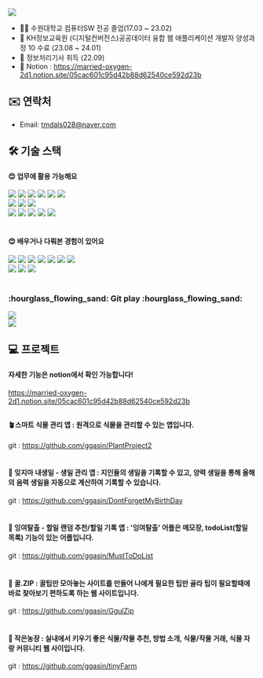 <img src="https://capsule-render.vercel.app/api?type=waving&color=auto&height=200&section=header&text=SeungMinRyu&fontSize=50" />


- 👨‍🎓 수원대학교 컴퓨터SW 전공 졸업(17.03 ~ 23.02)
- 🌱 KH정보교육원 (디지털컨버전스)공공데이터 융합 웹 애플리케이션 개발자 양성과정 10 수료 (23.08 ~ 24.01)
- 👯 정보처리기사 취득 (22.09)
- 🤔 Notion : https://married-oxygen-2d1.notion.site/05cac601c95d42b88d62540ce592d23b
## ✉️ 연락처
- Email: tmdals028@naver.com
## 🛠 기술 스택

#### 😊 업무에 활용 가능해요
<div>
  <img src="https://img.shields.io/badge/Java-007396?style=flat&logo=OpenJDK&logoColor=white"/>
	<img src="https://img.shields.io/badge/HTML5-E34F26?style=flat&logo=HTML5&logoColor=white" />
	<img src="https://img.shields.io/badge/CSS3-1572B6?style=flat&logo=CSS3&logoColor=white" />
	<img src="https://img.shields.io/badge/JavaScript-F7DF1E?style=flat&logo=JavaScript&logoColor=white" />
	<img src="https://img.shields.io/badge/jQuery-0769AD?style=flat&logo=jQuery&logoColor=white" />
  <img src="https://img.shields.io/badge/Android Studio-3DDC84?&logo=androidstudio&style=flat&logoColor=white" />
	<br>
	<img src="https://img.shields.io/badge/Spring-6DB33F?style=flat&logo=Spring&logoColor=white" />
	<img src="https://img.shields.io/badge/Bootstrap-7952B3?style=flat&logo=Bootstrap&logoColor=white" />
	<img src="https://img.shields.io/badge/Oracle%20SQL-F80000?style=flat&logo=Oracle&logoColor=white" />
  <br>
  <img src="https://img.shields.io/badge/Json-000000?style=flat&logo=JSON&logoColor=white" />
  <img src="https://img.shields.io/badge/Gson-F3702A?style=flat&logoColor=white" />
  <img src="https://img.shields.io/badge/Ajax-F9CB61?style=flat&logoColor=white" />
  <img src="https://img.shields.io/badge/Mybatis-FC494A?style=flat&logoColor=white" />
  <img src="https://img.shields.io/badge/Jsp-FC494A?style=flat&logoColor=white" />
  <br>
  
</div>
<br>

#### 😊 배우거나 다뤄본 경험이 있어요
<div>
  <img src="https://img.shields.io/badge/C-A8B9CC?style=flat&logo=C&logoColor=white"/>
  <img src="https://img.shields.io/badge/C++-00599C?style=flat&logo=cplusplus&logoColor=white"/>
  <img src="https://img.shields.io/badge/C%23-512BD4?style=flat&logo=csharp&logoColor=white"/>
  <img src="https://img.shields.io/badge/Python-3776AB?style=flat&logo=python&logoColor=white"/>
  <img src="https://img.shields.io/badge/React-61DAFB?style=flat&logo=react&logoColor=white"/>
  <img src="https://img.shields.io/badge/Spring Boot-6DB33F?style=flat&logo=springboot&logoColor=white"/>
  <img src="https://img.shields.io/badge/Kotlin-7F52FF?style=flat&logo=kotlin&logoColor=white"/>
  <br>
  <img src="https://img.shields.io/badge/Firebase-FFCA28?style=flat&logo=firebase&logoColor=white"/>
  <img src="https://img.shields.io/badge/MariaDb-003545?style=flat&logo=mariadb&logoColor=white"/>
  <img src="https://img.shields.io/badge/Sqlite-003B57?style=flat&logo=sqlite&logoColor=white"/>
</div>
<br>
<div>
  <h3>:hourglass_flowing_sand: Git play :hourglass_flowing_sand:</h3>
  <img src="https://github-readme-stats.vercel.app/api/top-langs/?username=ggasin&layout=compact">
  <br>
  <img src="https://github-readme-stats.vercel.app/api?username=ggasin&show_icons=true">
</div>

## 💻 프로젝트

#### 자세한 기능은 notion에서 확인 가능합니다!
https://married-oxygen-2d1.notion.site/05cac601c95d42b88d62540ce592d23b 
## 
#### 🪴스마트 식물 관리 앱 : 원격으로 식물을 관리할 수 있는 앱입니다.
git : https://github.com/ggasin/PlantProject2
<br><br>
#### 🎂 잊지마 내생일 - 생일 관리 앱 : 지인들의 생일을 기록할 수 있고, 양력 생일을 통해 올해의 음력 생일을 자동으로 계산하여 기록할 수 있습니다.
git : https://github.com/ggasin/DontForgetMyBirthDay
<br><br>
#### 📝 잉여탈출 - 할일 랜덤 추천/할일 기록 앱 : '잉여탈출' 어플은 메모장, todoList(할일 목록) 기능이 있는 어플입니다.
git : https://github.com/ggasin/MustToDoList
<br><br>
#### 🍯 꿀.ZIP : 꿀팁만 모아놓는 사이트를 만들어 나에게 필요한 팁만 골라 팁이 필요할때에 바로 찾아보기 편하도록 하는 웹 사이트입니다.
git : https://github.com/ggasin/GgulZip
<br><br>
#### 🌱 작은농장 : 실내에서 키우기 좋은 식물/작물 추천, 방법 소개, 식물/작물 거래, 식물 자랑 커뮤니티 웹 사이입니다.
git : https://github.com/ggasin/tinyFarm












